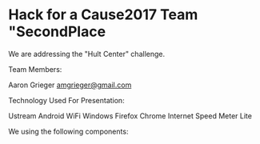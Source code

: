 # Hack for a Cause2017 Team "SecondPlace

We are addressing the "Hult Center" challenge.



Team Members:

Aaron Grieger     amgrieger@gmail.com


Technology Used For Presentation:

Ustream
Android
WiFi
Windows
Firefox
Chrome
Internet Speed Meter Lite



We using the following components:


